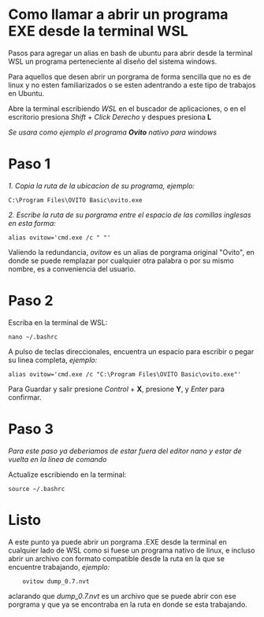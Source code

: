 # Como llamar a abrir un programa EXE desde la terminal WSL 

Pasos para agregar un alias en bash de ubuntu para abrir desde la terminal WSL un programa perteneciente al diseño del sistema windows.

Para aquellos que desen abrir un porgrama de forma sencilla que no es de linux y no esten familiarizados o se esten adentrando a este tipo de trabajos en Ubuntu.


Abre la terminal escribiendo _WSL_ en el buscador de aplicaciones, o en el escritorio presiona _Shift_ + _Click Derecho_ y despues presiona **L** 

*Se usara como ejemplo el programa **Ovito** nativo para windows* 

# Paso 1

*1. Copia la ruta de la ubicacion de su programa, ejemplo:*

    C:\Program Files\OVITO Basic\ovito.exe

*2. Escribe la ruta de su porgrama entre el espacio de las comillas inglesas en esta forma:*

    alias ovitow='cmd.exe /c " "'

Valiendo la redundancia, _ovitow_ es un alias de porgrama original "Ovito", en donde se puede remplazar por cualquier otra palabra o por su mismo nombre, es a conveniencia del usuario.

# Paso 2

Escriba en la terminal de WSL:

    nano ~/.bashrc
    
A pulso de teclas direccionales, encuentra un espacio para escribir o pegar su linea completa, *ejemplo:* 

    alias ovitow='cmd.exe /c "C:\Program Files\OVITO Basic\ovito.exe"'

Para Guardar y salir presione _Control_ + **X**, presione **Y**, y _Enter_ para confirmar.

# Paso 3

_Para este paso ya deberiamos de estar fuera del editor nano y estar de vuelta en la linea de comando_

Actualize escribiendo en la terminal:

    source ~/.bashrc 

# Listo

A este punto ya puede abrir un porgrama .EXE desde la terminal en cualquier lado de WSL como si fuese un programa nativo de linux, e incluso abrir un archivo con formato compatible desde la ruta en la que se encuentre trabajando, *ejemplo:*

        ovitow dump_0.7.nvt

aclarando que _dump_0.7.nvt_ es un archivo que se puede abrir con ese porgrama y que ya se encontraba en la ruta en donde se esta trabajando.
